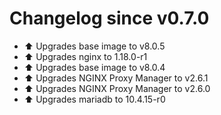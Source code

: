 # Changelog since v0.7.0
- ⬆ Upgrades base image to v8.0.5 
- ⬆ Upgrades nginx to 1.18.0-r1 
- ⬆ Upgrades base image to v8.0.4 
- ⬆ Upgrades NGINX Proxy Manager to v2.6.1 
- ⬆ Upgrades NGINX Proxy Manager to v2.6.0 
- ⬆ Upgrades mariadb to 10.4.15-r0 
